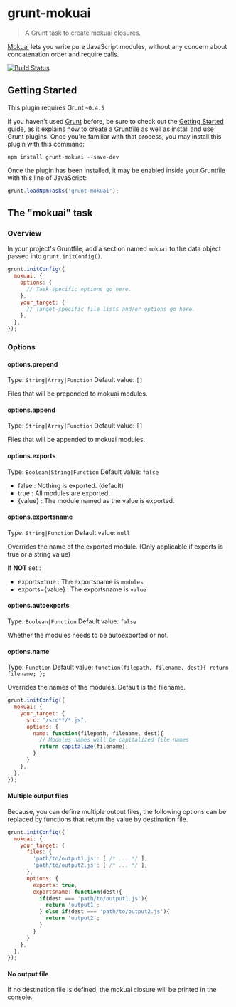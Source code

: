 # grunt-mokuai

> A Grunt task to create mokuai closures.

[Mokuai](https://github.com/JimRobs/mokuai) lets you write pure JavaScript modules, without any concern about
concatenation order and require calls.

[![Build Status](https://travis-ci.org/JimRobs/grunt-mokuai.svg)](https://travis-ci.org/JimRobs/grunt-mokuai)

## Getting Started
This plugin requires Grunt `~0.4.5`

If you haven't used [Grunt](http://gruntjs.com/) before, be sure to check out the [Getting Started](http://gruntjs.com/getting-started) guide, as it explains how to create a [Gruntfile](http://gruntjs.com/sample-gruntfile) as well as install and use Grunt plugins. Once you're familiar with that process, you may install this plugin with this command:

```shell
npm install grunt-mokuai --save-dev
```

Once the plugin has been installed, it may be enabled inside your Gruntfile with this line of JavaScript:

```js
grunt.loadNpmTasks('grunt-mokuai');
```

## The "mokuai" task

### Overview
In your project's Gruntfile, add a section named `mokuai` to the data object passed into `grunt.initConfig()`.

```js
grunt.initConfig({
  mokuai: {
    options: {
      // Task-specific options go here.
    },
    your_target: {
      // Target-specific file lists and/or options go here.
    },
  },
});
```

### Options

#### options.prepend
Type: `String|Array|Function`
Default value: `[]`

Files that will be prepended to mokuai modules.

#### options.append
Type: `String|Array|Function`
Default value: `[]`

Files that will be appended to mokuai modules.

#### options.exports
Type: `Boolean|String|Function`
Default value: `false`

* false : Nothing is exported. (default)
* true : All modules are exported.
* {value} : The module named as the value is exported.

#### options.exportsname
Type: `String|Function`
Default value: `null`

Overrides the name of the exported module. (Only applicable if exports is true or a string value)

If **NOT** set :
* exports=true : The exportsname is `modules`
* exports={value} : The exportsname is `value`

#### options.autoexports
Type: `Boolean|Function`
Default value: `false`

Whether the modules needs to be autoexported or not.

#### options.name
Type: `Function`
Default value: `function(filepath, filename, dest){ return filename; };`

Overrides the names of the modules. Default is the filename.

```js
grunt.initConfig({
  mokuai: {
    your_target: {
      src: "/src**/*.js",
      options: {
        name: function(filepath, filename, dest){
          // Modules names will be capitalized file names
          return capitalize(filename);
        }
      }
    },
  },
});
```

#### Multiple output files

Because, you can define multiple output files, the following options can be replaced by functions that return the value
by destination file.

```js
grunt.initConfig({
  mokuai: {
    your_target: {
      files: {
        'path/to/output1.js': [ /* ... */ ],
        'path/to/output2.js': [ /* ... */ ],
      },
      options: {
        exports: true,
        exportsname: function(dest){
          if(dest === 'path/to/output1.js'){
            return 'output1';
          } else if(dest === 'path/to/output2.js'){
            return 'output2';
          }
        }
      }
    },
  },
});
```

#### No output file

If no destination file is defined, the mokuai closure will be printed in the console.